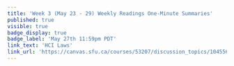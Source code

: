```yaml
---
title: 'Week 3 (May 23 - 29) Weekly Readings One-Minute Summaries'
published: true
visible: true
badge_display: true
badge_label: 'May 27th 11:59pm PDT'
link_text: 'HCI Laws'
link_url: 'https://canvas.sfu.ca/courses/53207/discussion_topics/1045567'
---
```

